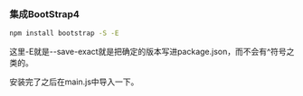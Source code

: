 ### 集成BootStrap4

```bash
npm install bootstrap -S -E
```
这里-E就是--save-exact就是把确定的版本写进package.json，而不会有^符号之类的。

安装完了之后在main.js中导入一下。
